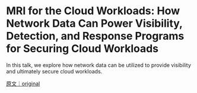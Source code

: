 
# MRI for the Cloud Workloads: How Network Data Can Power Visibility, Detection, and Response Programs for Securing Cloud Workloads

In this talk, we explore how network data can be utilized to provide visibility and ultimately secure cloud workloads.

[原文｜original](https://insights.sei.cmu.edu/library/mri-for-the-cloud-workloads-how-network-data-can-power-visibility-detection-and-response-programs-for-securing-cloud-workloads/)
        